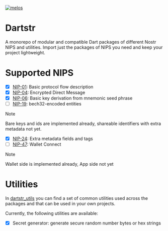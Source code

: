 [![melos](https://img.shields.io/badge/maintained%20with-melos-f700ff.svg?style=flat-square)](https://github.com/invertase/melos)

# Dartstr

A monorepo of modular and compatible Dart packages of different Nostr NIPS and utilities.
Import just the packages of NIPS you need and keep your project lightweight.

# Supported NIPS

- [x] [NIP-01](/packages/nip01/README.md): Basic protocol flow description
- [x] [NIP-04](/packages/nip04/README.md): Encrypted Direct Message
- [x] [NIP-06](/packages/nip06/README.md): Basic key derivation from mnemonic seed phrase
- [ ] [NIP-19](/packages/nip19/README.md): bech32-encoded entities

> [!NOTE]
> Bare keys and ids are implemented already, shareable identifiers with extra metadata not yet.

- [x] [NIP-24](/packages/nip24/README.md): Extra metadata fields and tags
- [ ] [NIP-47](/packages/nip47/README.md): Wallet Connect

> [!NOTE]
> Wallet side is implemented already, App side not yet

# Utilities

In [dartstr_utils](/packages/dartstr_utils/README.md) you can find a set of common utilities used across the packages and that can be used in your own projects.

Currently, the following utilities are available:

- [x] Secret generator: generate secure random number bytes or hex strings
